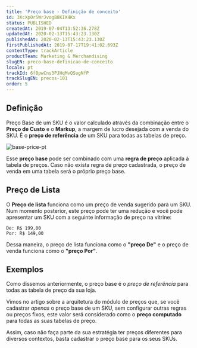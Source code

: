 ```yaml
---
title: 'Preço base - Definição de conceito'
id: 3XcXp0r5WrJvogB8KIX4Kx
status: PUBLISHED
createdAt: 2019-07-04T13:52:36.278Z
updatedAt: 2020-02-13T15:43:23.130Z
publishedAt: 2020-02-13T15:43:23.130Z
firstPublishedAt: 2019-07-17T19:41:02.693Z
contentType: trackArticle
productTeam: Marketing & Merchandising
slugEN: preco-base-definicao-de-conceito
locale: pt
trackId: 6f8pwCns3PJHqMvQSugNfP
trackSlugEN: precos-101
order: 5
---
```


## Definição 

Preço Base de um SKU é o valor calculado através da combinação entre o **Preço de Custo** e o **Markup**, a margem de lucro desejada com a venda do SKU. É o __preço de referência__ de um SKU para todas as tabelas de preço. 

![base-price-pt](https://cdn.statically.io/gh/vtexdocs/help-center-content/refs/heads/main/docs/pt/tracks/módulos-vtex-primeiros-passos/precos-101/preco-base-definicao-de-conceito_1.png)

Esse **preço base** pode ser combinado com uma **regra de preço** aplicada à tabela de preços. Caso não exista regra de preço cadastrada, o preço de venda em uma tabela será o próprio preço base.

## Preço de Lista

O __Preço de lista__ funciona como um preço de venda sugerido para um SKU. Num momento posterior, este preço pode ter uma redução e você pode apresentar um SKU com a seguinte informação de preço na vitrine: 

```
De: R$ 199,00
Por: R$ 149,00
```

Dessa maneira, o preço de lista funciona como o **"preço De"** e o preço de venda funciona como o __"preço Por"__.

## Exemplos

Como dissemos anteriormente, o preço base é o *preço de referência* para todas as tabela de preço da sua loja. 

Vimos no artigo sobre a arquitetura do módulo de preços que, se você cadastrar *apenas* o preço base de um SKU, sem configurar outras regras ou preços fixos, este valor será considerado como o __preço computado__ para todas as suas tabelas de preço.

Assim, caso não faça parte da sua estratégia ter preços diferentes para diversos contextos, basta cadastrar o preço base para os seus SKUs.
